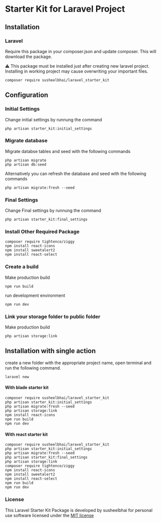 # Starter Kit for Laravel Project

## Installation

### Laravel
Require this package in your composer.json and update composer. This will download the package.

:warning: This package must be installed just after creating new laravel project. Installing in working project may cause overwriting your important files.

    composer require susheelbhai/laravel_starter_kit

## Configuration

### Initial Settings
Change initial settings by runnung the command

  ```
  php artisan starter_kit:initial_settings

  ```


### Migrate database

Migrate  databse tables and seed with the following commands

  ```
  php artisan migrate
  php artisan db:seed
  
  ```

Alternatively you can refresh the database and seed with the following commands

  ```
  php artisan migrate:fresh --seed
  
  ```

### Final Settings
Change Final settings by runnung the command

  ```
  php artisan starter_kit:final_settings

  ```

### Install Other Required Package

```
composer require tightenco/ziggy
npm install react-icons
npm install sweetalert2
npm install react-select

```


### Create a build

Make production build

  ```
  npm run build

  ```

run development environment

  ```
  npm run dev
  
  ```

### Link your storage folder to public folder

Make production build

  ```
  php artisan storage:link

  ```


## Installation with single action

  create a new folder with the appropriate project name, open terminal and run the following command.

  ```
  laravel new
  
  ```

  #### With blade starter kit

  ```
  composer require susheelbhai/laravel_starter_kit
  php artisan starter_kit:initial_settings
  php artisan migrate:fresh --seed
  php artisan storage:link
  npm install react-icons
  npm run build
  npm run dev

  ``` 

  #### With react starter kit

  ```
  composer require susheelbhai/laravel_starter_kit
  php artisan starter_kit:initial_settings
  php artisan migrate:fresh --seed
  php artisan starter_kit:final_settings
  php artisan storage:link
  composer require tightenco/ziggy
  npm install react-icons
  npm install sweetalert2
  npm install react-select
  npm run build
  npm run dev

  ``` 


### License

This Laravel Starter Kit Package is developed by susheelbhai for personal use software licensed under the [MIT license](http://opensource.org/licenses/MIT)
